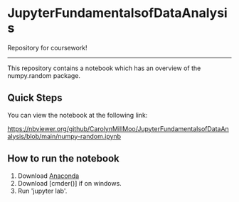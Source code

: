 # JupyterFundamentalsofDataAnalysis
Repository for coursework!

***

This repository contains a notebook which has an overview of the numpy.random package.

## Quick Steps

You can view the notebook at the following link:

https://nbviewer.org/github/CarolynMillMoo/JupyterFundamentalsofDataAnalysis/blob/main/numpy-random.ipynb

## How to run the notebook

1. Download [Anaconda]()
2. Download [cmder()] if on windows.
3. Run 'jupyter lab'.
